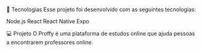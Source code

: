 🚀 Tecnologias
Esse projeto foi desenvolvido com as seguintes tecnologias:

Node.js
React
React Native
Expo

💻 Projeto
O Proffy é uma plataforma de estudos online que ajuda pessoas a encontrarem professores online.
